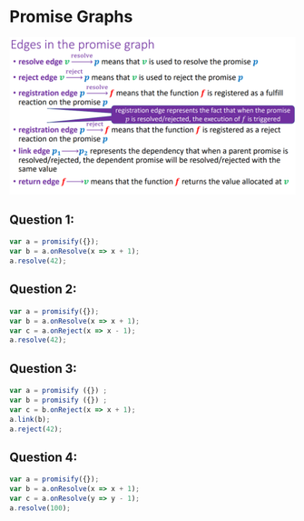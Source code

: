 # Promise Graphs
![EdgesInThePromiseGraph.png](../images/EdgesInThePromiseGraph.png)

## Question 1:
```javascript
var a = promisify({});
var b = a.onResolve(x => x + 1);
a.resolve(42);
```

## Question 2:
```javascript
var a = promisify({});
var b = a.onResolve(x => x + 1);
var c = a.onReject(x => x - 1);
a.resolve(42);
```

## Question 3: 
```javascript
var a = promisify ({}) ;
var b = promisify ({}) ;
var c = b.onReject(x => x + 1);
a.link(b);
a.reject(42);
```

## Question 4: 
```javascript
var a = promisify({});
var b = a.onResolve(x => x + 1);
var c = a.onResolve(y => y - 1);
a.resolve(100);
```